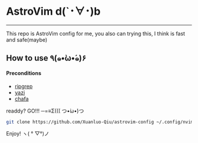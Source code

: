 # AstroVim d(`･∀･)b
---
This repo is AstroVim config for me, you also can trying this, I think is fast and safe(maybe)

## How to use ٩(๑•̀ω•́๑)۶

#### Preconditions
* [ripgrep](https://github.com/BurntSushi/ripgrep)
* [yazi](https://github.com/sxyazi/yazi)
* [chafa](https://github.com/hpjansson/chafa)

readdy? GO!!! ─=≡Σ((( つ•̀ω•́)つ

```bash
git clone https://github.com/Xuanluo-Qiu/astrovim-config ~/.config/nvim && nvim
```

Enjoy! ヽ( ° ▽°)ノ
